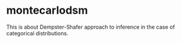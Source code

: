 # montecarlodsm

This is about Dempster-Shafer approach to inference in the case of categorical distributions.
